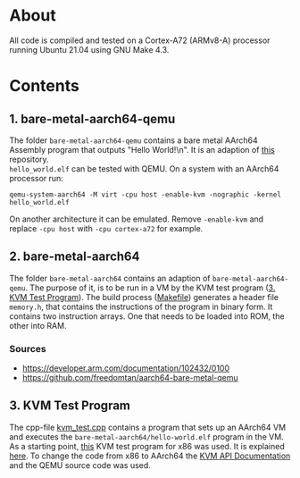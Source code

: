 # About

All code is compiled and tested on a Cortex-A72 (ARMv8-A) processor running Ubuntu 21.04 using GNU Make 4.3.


# Contents

## 1. bare-metal-aarch64-qemu

The folder `bare-metal-aarch64-qemu` contains a bare metal AArch64 Assembly program that outputs "Hello World!\n".
It is an adaption of [this](https://github.com/freedomtan/aarch64-bare-metal-qemu) repository.   
`hello_world.elf` can be tested with QEMU. On a system with an AArch64 processor run:
```
qemu-system-aarch64 -M virt -cpu host -enable-kvm -nographic -kernel hello_world.elf
```
On another architecture it can be emulated. Remove `-enable-kvm` and replace `-cpu host` with `-cpu cortex-a72` for example.


## 2. bare-metal-aarch64

The folder `bare-metal-aarch64` contains an adaption of `bare-metal-aarch64-qemu`.
The purpose of it, is to be run in a VM by the KVM test program ([3. KVM Test Program](https://github.com/Lenz-K/arm64-kvm-hello-world#3-kvm-test-program)).
The build process ([Makefile](https://github.com/Lenz-K/arm64-kvm-hello-world/blob/main/bare-metal-aarch64/Makefile)) generates a header file `memory.h`, that contains the instructions of the program in binary form.
It contains two instruction arrays.
One that needs to be loaded into ROM, the other into RAM.

### Sources
- https://developer.arm.com/documentation/102432/0100
- https://github.com/freedomtan/aarch64-bare-metal-qemu


## 3. KVM Test Program

The cpp-file [kvm_test.cpp](https://github.com/Lenz-K/arm64-kvm-hello-world/blob/main/kvm_test.cpp) contains a program that sets up an AArch64 VM and executes the `bare-metal-aarch64/hello-world.elf` program in the VM.
As a starting point, [this](https://lwn.net/Articles/658512/) KVM test program for x86 was used.
It is explained [here](https://lwn.net/Articles/658511/).
To change the code from x86 to AArch64 the [KVM API Documentation](https://www.kernel.org/doc/html/latest/virt/kvm/api.html) and the QEMU source code was used.

